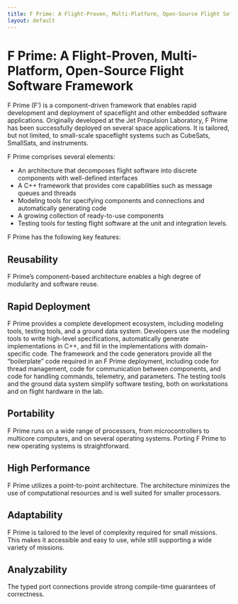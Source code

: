 ```yaml
---
title: F Prime: A Flight-Proven, Multi-Platform, Open-Source Flight Software Framework
layout: default
---
```

# F Prime: A Flight-Proven, Multi-Platform, Open-Source Flight Software Framework

F Prime (Fʹ) is a component-driven framework that enables rapid development and deployment of spaceflight and other embedded software applications. Originally developed at the Jet Propulsion Laboratory, F Prime has been successfully deployed on several space applications. It is tailored, but not limited, to small-scale spaceflight systems such as CubeSats, SmallSats, and instruments. 

F Prime comprises several elements: 

* An architecture that decomposes flight software into discrete components with well-defined interfaces
* A C++ framework that provides core capabilities such as message queues and threads
* Modeling tools for specifying components and connections and automatically generating code
* A growing collection of ready-to-use components
* Testing tools for testing flight software at the unit and integration levels.

F Prime has the following key features:

## Reusability

F Prime’s component-based architecture enables a high degree of modularity and software reuse. 

## Rapid Deployment

F Prime provides a complete development ecosystem, including modeling tools, testing tools, and a ground data system. Developers use the modeling tools to write high-level specifications, automatically generate implementations in C++, and fill in the implementations with domain-specific code. The framework and the code generators provide all the “boilerplate” code required in an F Prime deployment, including code for thread management, code for communication between components, and code for handling commands, telemetry, and parameters. The testing tools and the ground data system simplify software testing, both on workstations and on flight hardware in the lab.

## Portability

F Prime runs on a wide range of processors, from microcontrollers to multicore computers, and on several operating systems. Porting F Prime to new operating systems is straightforward.

## High Performance

F Prime utilizes a point-to-point architecture. The architecture minimizes the use of computational resources and is well suited for smaller processors.
	
## Adaptability

F Prime is tailored to the level of complexity required for small missions. This makes it accessible and easy to use, while still supporting a wide variety of missions.

## Analyzability

The typed port connections provide strong compile-time guarantees of correctness.

